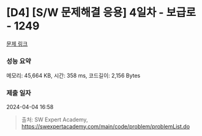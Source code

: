 # [D4] [S/W 문제해결 응용] 4일차 - 보급로 - 1249 

[문제 링크](https://swexpertacademy.com/main/code/problem/problemDetail.do?contestProbId=AV15QRX6APsCFAYD) 

### 성능 요약

메모리: 45,664 KB, 시간: 358 ms, 코드길이: 2,156 Bytes

### 제출 일자

2024-04-04 16:58



> 출처: SW Expert Academy, https://swexpertacademy.com/main/code/problem/problemList.do